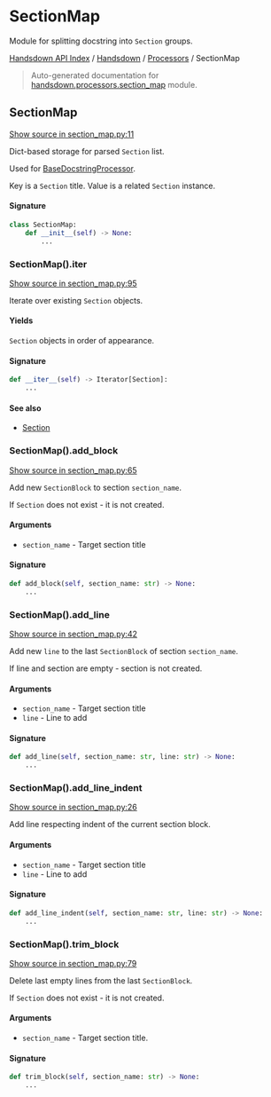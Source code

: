 # SectionMap

Module for splitting docstring into `Section` groups.

[Handsdown API Index](../../README.md#handsdown-api-index) / [Handsdown](../index.md#handsdown) / [Processors](./index.md#processors) / SectionMap

> Auto-generated documentation for [handsdown.processors.section_map](https://github.com/vemel/handsdown/blob/main/handsdown/processors/section_map.py) module.

## SectionMap

[Show source in section_map.py:11](https://github.com/vemel/handsdown/blob/main/handsdown/processors/section_map.py#L11)

Dict-based storage for parsed `Section` list.

Used for [BaseDocstringProcessor](./base.md#basedocstringprocessor).

Key is a `Section` title.
Value is a related `Section` instance.

#### Signature

```python
class SectionMap:
    def __init__(self) -> None:
        ...
```

### SectionMap().__iter__

[Show source in section_map.py:95](https://github.com/vemel/handsdown/blob/main/handsdown/processors/section_map.py#L95)

Iterate over existing `Section` objects.

#### Yields

`Section` objects in order of appearance.

#### Signature

```python
def __iter__(self) -> Iterator[Section]:
    ...
```

#### See also

- [Section](./section.md#section)

### SectionMap().add_block

[Show source in section_map.py:65](https://github.com/vemel/handsdown/blob/main/handsdown/processors/section_map.py#L65)

Add new `SectionBlock` to section `section_name`.

If `Section` does not exist - it is not created.

#### Arguments

- `section_name` - Target section title

#### Signature

```python
def add_block(self, section_name: str) -> None:
    ...
```

### SectionMap().add_line

[Show source in section_map.py:42](https://github.com/vemel/handsdown/blob/main/handsdown/processors/section_map.py#L42)

Add new `line` to the last `SectionBlock` of section `section_name`.

If line and section are empty - section is not created.

#### Arguments

- `section_name` - Target section title
- `line` - Line to add

#### Signature

```python
def add_line(self, section_name: str, line: str) -> None:
    ...
```

### SectionMap().add_line_indent

[Show source in section_map.py:26](https://github.com/vemel/handsdown/blob/main/handsdown/processors/section_map.py#L26)

Add line respecting indent of the current section block.

#### Arguments

- `section_name` - Target section title
- `line` - Line to add

#### Signature

```python
def add_line_indent(self, section_name: str, line: str) -> None:
    ...
```

### SectionMap().trim_block

[Show source in section_map.py:79](https://github.com/vemel/handsdown/blob/main/handsdown/processors/section_map.py#L79)

Delete last empty lines from the last `SectionBlock`.

If `Section` does not exist - it is not created.

#### Arguments

- `section_name` - Target section title.

#### Signature

```python
def trim_block(self, section_name: str) -> None:
    ...
```
